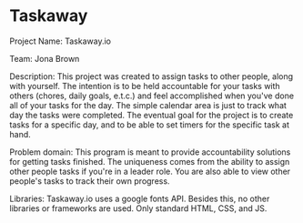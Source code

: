 # Taskaway

Project Name: 
Taskaway.io 

Team: 
Jona Brown

Description: 
This project was created to assign tasks to other people, along with yourself. The intention is to be held accountable for your tasks with others (chores, daily goals, e.t.c.) and feel accomplished when you've done all of your tasks for the day. The simple calendar area is just to track what day the tasks were completed. The eventual goal for the project is to create tasks for a specific day, and to be able to set timers for the specific task at hand.

Problem domain: 
This program is meant to provide accountability solutions for getting tasks finished. The uniqueness comes from the ability to assign other people tasks if you're in a leader role. You are also able to view other people's tasks to track their own progress.

Libraries:
Taskaway.io uses a google fonts API. Besides this, no other libraries or frameworks are used. Only standard HTML, CSS, and JS.

